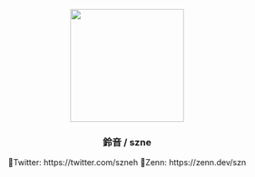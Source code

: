 <p align="center">
    <img src="https://storage.googleapis.com/zenn-user-upload/avatar/dd506d8dce.jpeg" width="200">
</p>
<h3 align="center">
    <a>鈴音 / szne</a>
</h3>
<p align="center">
    <a>🔗Twitter: https://twitter.com/szneh</a>
    <a>🔗Zenn: https://zenn.dev/szn</a>
</p>
